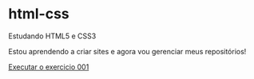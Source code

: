# html-css
 Estudando HTML5 e CSS3

Estou aprendendo a criar sites e agora vou gerenciar meus repositórios!

<a href="https://gabrielaoliveira27.github.io/html-css/exercicios/ex001/index.html">Executar o exercicio 001</a>